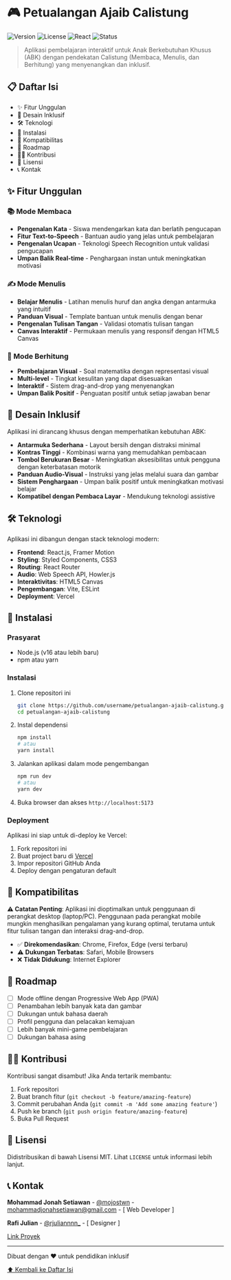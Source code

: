 # 🎮 Petualangan Ajaib Calistung

![Version](https://img.shields.io/badge/version-1.0.0-blue)
![License](https://img.shields.io/badge/license-MIT-green)
![React](https://img.shields.io/badge/React-18-61DAFB?logo=react)
![Status](https://img.shields.io/badge/status-active-success)

> Aplikasi pembelajaran interaktif untuk Anak Berkebutuhan Khusus (ABK) dengan pendekatan Calistung (Membaca, Menulis, dan Berhitung) yang menyenangkan dan inklusif.

## 📋 Daftar Isi

- ✨ Fitur Unggulan
- 🧩 Desain Inklusif
- 🛠️ Teknologi
- 🚀 Instalasi
- 📱 Kompatibilitas
- 🔄 Roadmap
- 👨‍💻 Kontribusi
- 📄 Lisensi
- 📞 Kontak

## ✨ Fitur Unggulan

### 📚 Mode Membaca

- **Pengenalan Kata** - Siswa mendengarkan kata dan berlatih pengucapan
- **Fitur Text-to-Speech** - Bantuan audio yang jelas untuk pembelajaran
- **Pengenalan Ucapan** - Teknologi Speech Recognition untuk validasi pengucapan
- **Umpan Balik Real-time** - Penghargaan instan untuk meningkatkan motivasi

### ✍️ Mode Menulis

- **Belajar Menulis** - Latihan menulis huruf dan angka dengan antarmuka yang intuitif
- **Panduan Visual** - Template bantuan untuk menulis dengan benar
- **Pengenalan Tulisan Tangan** - Validasi otomatis tulisan tangan
- **Canvas Interaktif** - Permukaan menulis yang responsif dengan HTML5 Canvas

### 🔢 Mode Berhitung

- **Pembelajaran Visual** - Soal matematika dengan representasi visual
- **Multi-level** - Tingkat kesulitan yang dapat disesuaikan
- **Interaktif** - Sistem drag-and-drop yang menyenangkan
- **Umpan Balik Positif** - Penguatan positif untuk setiap jawaban benar

## 🧩 Desain Inklusif

Aplikasi ini dirancang khusus dengan memperhatikan kebutuhan ABK:

- **Antarmuka Sederhana** - Layout bersih dengan distraksi minimal
- **Kontras Tinggi** - Kombinasi warna yang memudahkan pembacaan
- **Tombol Berukuran Besar** - Meningkatkan aksesibilitas untuk pengguna dengan keterbatasan motorik
- **Panduan Audio-Visual** - Instruksi yang jelas melalui suara dan gambar
- **Sistem Penghargaan** - Umpan balik positif untuk meningkatkan motivasi belajar
- **Kompatibel dengan Pembaca Layar** - Mendukung teknologi assistive

## 🛠️ Teknologi

Aplikasi ini dibangun dengan stack teknologi modern:

- **Frontend**: React.js, Framer Motion
- **Styling**: Styled Components, CSS3
- **Routing**: React Router
- **Audio**: Web Speech API, Howler.js
- **Interaktivitas**: HTML5 Canvas
- **Pengembangan**: Vite, ESLint
- **Deployment**: Vercel

## 🚀 Instalasi

### Prasyarat

- Node.js (v16 atau lebih baru)
- npm atau yarn

### Instalasi

1. Clone repositori ini

   ```bash
   git clone https://github.com/username/petualangan-ajaib-calistung.git
   cd petualangan-ajaib-calistung
   ```

2. Instal dependensi

   ```bash
   npm install
   # atau
   yarn install
   ```

3. Jalankan aplikasi dalam mode pengembangan

   ```bash
   npm run dev
   # atau
   yarn dev
   ```

4. Buka browser dan akses `http://localhost:5173`

### Deployment

Aplikasi ini siap untuk di-deploy ke Vercel:

1. Fork repositori ini
2. Buat project baru di [Vercel](https://vercel.com)
3. Impor repositori GitHub Anda
4. Deploy dengan pengaturan default

## 📱 Kompatibilitas

**⚠️ Catatan Penting**: Aplikasi ini dioptimalkan untuk penggunaan di perangkat desktop (laptop/PC). Penggunaan pada perangkat mobile mungkin menghasilkan pengalaman yang kurang optimal, terutama untuk fitur tulisan tangan dan interaksi drag-and-drop.

- ✅ **Direkomendasikan**: Chrome, Firefox, Edge (versi terbaru)
- ⚠️ **Dukungan Terbatas**: Safari, Mobile Browsers
- ❌ **Tidak Didukung**: Internet Explorer

## 🔄 Roadmap

- [ ] Mode offline dengan Progressive Web App (PWA)
- [ ] Penambahan lebih banyak kata dan gambar
- [ ] Dukungan untuk bahasa daerah
- [ ] Profil pengguna dan pelacakan kemajuan
- [ ] Lebih banyak mini-game pembelajaran
- [ ] Dukungan bahasa asing

## 👨‍💻 Kontribusi

Kontribusi sangat disambut! Jika Anda tertarik membantu:

1. Fork repositori
2. Buat branch fitur (`git checkout -b feature/amazing-feature`)
3. Commit perubahan Anda (`git commit -m 'Add some amazing feature'`)
4. Push ke branch (`git push origin feature/amazing-feature`)
5. Buka Pull Request

## 📄 Lisensi

Didistribusikan di bawah Lisensi MIT. Lihat `LICENSE` untuk informasi lebih lanjut.

## 📞 Kontak

**Mohammad Jonah Setiawan** - [@mojostwn](https://instagram.com/mojostwn) - <mohammadjonahsetiawan@gmail.com> - [ Web Developer ]

**Rafi Julian** - [@rjuliannnn_](https://instagram.com/rjuliannnn_) - [ Designer ]

[Link Proyek](https://github.com/iHanzyy/petualangan-ajaib-calistung)

---

Dibuat dengan ❤️ untuk pendidikan inklusif

[⬆️ Kembali ke Daftar Isi](#daftar-isi)
